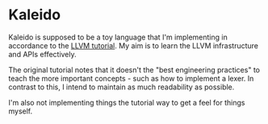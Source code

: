 # Kaleido 
Kaleido is supposed to be a toy language that I'm implementing in accordance to the [LLVM tutorial](https://llvm.org/docs/tutorial/MyFirstLanguageFrontend/LangImpl01.html).
My aim is to learn the LLVM infrastructure and APIs effectively.

The original tutorial notes that it doesn't the "best engineering practices" to teach the more important concepts - such as how to implement a lexer. In contrast to this, I intend to maintain as much readability as possible.

I'm also not implementing things the tutorial way to get a feel for things myself.